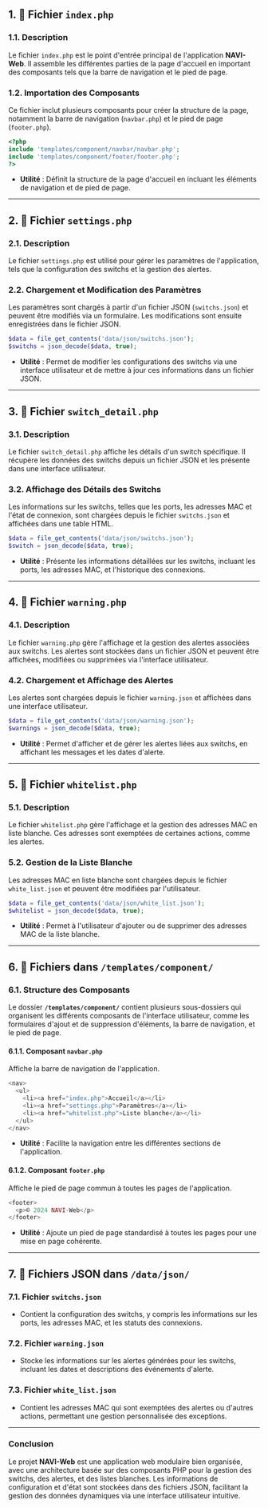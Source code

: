 ## **1. 📄 Fichier `index.php`**

### **1.1. Description**

Le fichier `index.php` est le point d'entrée principal de l'application **NAVI-Web**. Il assemble les différentes parties de la page d'accueil en important des composants tels que la barre de navigation et le pied de page.

### **1.2. Importation des Composants**

Ce fichier inclut plusieurs composants pour créer la structure de la page, notamment la barre de navigation (`navbar.php`) et le pied de page (`footer.php`).

```php
<?php
include 'templates/component/navbar/navbar.php';
include 'templates/component/footer/footer.php';
?>
```

- **Utilité** : Définit la structure de la page d'accueil en incluant les éléments de navigation et de pied de page.

---

## **2. 📄 Fichier `settings.php`**

### **2.1. Description**

Le fichier `settings.php` est utilisé pour gérer les paramètres de l'application, tels que la configuration des switchs et la gestion des alertes.

### **2.2. Chargement et Modification des Paramètres**

Les paramètres sont chargés à partir d'un fichier JSON (`switchs.json`) et peuvent être modifiés via un formulaire. Les modifications sont ensuite enregistrées dans le fichier JSON.

```php
$data = file_get_contents('data/json/switchs.json');
$switchs = json_decode($data, true);
```

- **Utilité** : Permet de modifier les configurations des switchs via une interface utilisateur et de mettre à jour ces informations dans un fichier JSON.

---

## **3. 📄 Fichier `switch_detail.php`**

### **3.1. Description**

Le fichier `switch_detail.php` affiche les détails d'un switch spécifique. Il récupère les données des switchs depuis un fichier JSON et les présente dans une interface utilisateur.

### **3.2. Affichage des Détails des Switchs**

Les informations sur les switchs, telles que les ports, les adresses MAC et l'état de connexion, sont chargées depuis le fichier `switchs.json` et affichées dans une table HTML.

```php
$data = file_get_contents('data/json/switchs.json');
$switch = json_decode($data, true);
```

- **Utilité** : Présente les informations détaillées sur les switchs, incluant les ports, les adresses MAC, et l'historique des connexions.

---

## **4. 📄 Fichier `warning.php`**

### **4.1. Description**

Le fichier `warning.php` gère l'affichage et la gestion des alertes associées aux switchs. Les alertes sont stockées dans un fichier JSON et peuvent être affichées, modifiées ou supprimées via l'interface utilisateur.

### **4.2. Chargement et Affichage des Alertes**

Les alertes sont chargées depuis le fichier `warning.json` et affichées dans une interface utilisateur.

```php
$data = file_get_contents('data/json/warning.json');
$warnings = json_decode($data, true);
```

- **Utilité** : Permet d'afficher et de gérer les alertes liées aux switchs, en affichant les messages et les dates d'alerte.

---

## **5. 📄 Fichier `whitelist.php`**

### **5.1. Description**

Le fichier `whitelist.php` gère l'affichage et la gestion des adresses MAC en liste blanche. Ces adresses sont exemptées de certaines actions, comme les alertes.

### **5.2. Gestion de la Liste Blanche**

Les adresses MAC en liste blanche sont chargées depuis le fichier `white_list.json` et peuvent être modifiées par l'utilisateur.

```php
$data = file_get_contents('data/json/white_list.json');
$whitelist = json_decode($data, true);
```

- **Utilité** : Permet à l'utilisateur d'ajouter ou de supprimer des adresses MAC de la liste blanche.

---

## **6. 📄 Fichiers dans `/templates/component/`**

### **6.1. Structure des Composants**

Le dossier **`/templates/component/`** contient plusieurs sous-dossiers qui organisent les différents composants de l'interface utilisateur, comme les formulaires d'ajout et de suppression d'éléments, la barre de navigation, et le pied de page.

#### **6.1.1. Composant `navbar.php`**

Affiche la barre de navigation de l'application.

```php
<nav>
  <ul>
    <li><a href="index.php">Accueil</a></li>
    <li><a href="settings.php">Paramètres</a></li>
    <li><a href="whitelist.php">Liste blanche</a></li>
  </ul>
</nav>
```

- **Utilité** : Facilite la navigation entre les différentes sections de l'application.

#### **6.1.2. Composant `footer.php`**

Affiche le pied de page commun à toutes les pages de l'application.

```php
<footer>
  <p>© 2024 NAVI-Web</p>
</footer>
```

- **Utilité** : Ajoute un pied de page standardisé à toutes les pages pour une mise en page cohérente.

---

## **7. 📄 Fichiers JSON dans `/data/json/`**

### **7.1. Fichier `switchs.json`**

- Contient la configuration des switchs, y compris les informations sur les ports, les adresses MAC, et les statuts des connexions.

### **7.2. Fichier `warning.json`**

- Stocke les informations sur les alertes générées pour les switchs, incluant les dates et descriptions des événements d'alerte.

### **7.3. Fichier `white_list.json`**

- Contient les adresses MAC qui sont exemptées des alertes ou d'autres actions, permettant une gestion personnalisée des exceptions.

---

### **Conclusion**

Le projet **NAVI-Web** est une application web modulaire bien organisée, avec une architecture basée sur des composants PHP pour la gestion des switchs, des alertes, et des listes blanches. Les informations de configuration et d'état sont stockées dans des fichiers JSON, facilitant la gestion des données dynamiques via une interface utilisateur intuitive.
